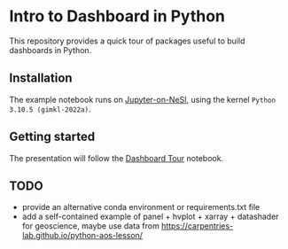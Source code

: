 # Intro to Dashboard in Python

This repository provides a quick tour of packages useful to build dashboards in Python.


## Installation

The example notebook runs on [Jupyter-on-NeSI](https://jupyter.nesi.org.nz), using the kernel `Python 3.10.5 (gimkl-2022a)`.


## Getting started

The presentation will follow the [Dashboard Tour](dashboard_tour.ipynb) notebook.


## TODO

- provide an alternative conda environment or requirements.txt file
- add a self-contained example of panel + hvplot + xarray + datashader for geoscience, maybe use data from https://carpentries-lab.github.io/python-aos-lesson/
